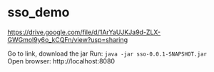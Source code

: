 # sso_demo

https://drive.google.com/file/d/1ArYaUJKJa9d-ZLX-GWGmol9y6o_kCQFn/view?usp=sharing

Go to link, download the jar
Run: `java -jar sso-0.0.1-SNAPSHOT.jar`<br>
Open browser: http://localhost:8080

